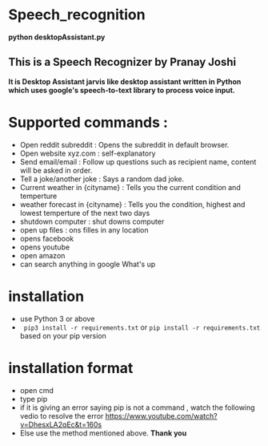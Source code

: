 # Speech_recognition
**python desktopAssistant.py**
## This is a Speech Recognizer by Pranay Joshi
**It is Desktop Assistant jarvis like desktop assistant written in Python which uses google's speech-to-text library to process voice input.**
# Supported commands :

* Open reddit subreddit : Opens the subreddit in default browser.
* Open website xyz.com : self-explanatory
* Send email/email : Follow up questions such as recipient name, content will be asked in order.
* Tell a joke/another joke : Says a random dad joke.
* Current weather in {cityname} : Tells you the current condition and temperture
* weather forecast in {cityname} : Tells you the condition, highest and lowest temperture of the next two days
* shutdown computer : shut downs computer
* open up files : ons filles in any location
* opens facebook
* opens youtube
* open amazon
* can search anything in google
What's up
# installation
* use Python 3 or above
* ``` pip3 install -r requirements.txt``` or ```pip install -r requirements.txt``` based on your pip version

# installation format
* open cmd
* type pip
* if it is giving an error saying pip is not a command , watch the following vedio to resolve the error
https://www.youtube.com/watch?v=DhesxLA2qEc&t=160s
* Else use the method mentioned above.
**Thank you**



